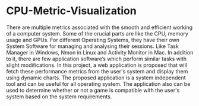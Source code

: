 # CPU-Metric-Visualization
There are multiple metrics associated with the smooth and efficient working of a computer system. Some of the crucial parts are like the CPU, memory usage and GPUs. For different Operating Systems, they have their own System Software for managing and analysing their sessions. Like Task Manager in Windows, Nmon in Linux and Activity Monitor in Mac. In addition to it, there are few application software’s which perform similar tasks with slight modifications. In this project, a web application is proposed that will fetch these performance metrics from the user's system and display them using dynamic charts. The proposed application is a system independent tool and can be useful for all operating system. The application also can be used to determine whether or not a game is compatible with the user's system based on the system requirements.
